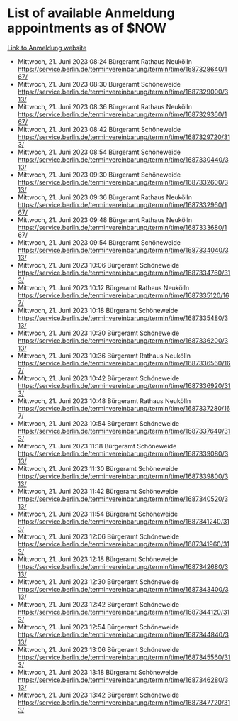 # List of available Anmeldung appointments as of $NOW
[Link to Anmeldung website](https://service.berlin.de/terminvereinbarung/termin/tag.php?termin=1&anliegen[]=120686&dienstleisterlist=122210,122217,327316,122219,327312,122227,327314,122231,327346,122243,327348,122254,122252,329742,122260,329745,122262,329748,122271,327278,122273,327274,122277,327276,330436,122280,327294,122282,327290,122284,327292,122291,327270,122285,327266,122286,327264,122296,327268,150230,329760,122297,327286,122294,327284,122312,329763,122314,329775,122304,327330,122311,327334,122309,327332,317869,122281,327352,122279,329772,122283,122276,327324,122274,327326,122267,329766,122246,327318,122251,327320,122257,327322,122208,327298,122226,327300&herkunft=http%3A%2F%2Fservice.berlin.de%2Fdienstleistung%2F120686%2F)
- Mittwoch, 21. Juni 2023 08:24 Bürgeramt Rathaus Neukölln https://service.berlin.de/terminvereinbarung/termin/time/1687328640/167/
- Mittwoch, 21. Juni 2023 08:30 Bürgeramt Schöneweide https://service.berlin.de/terminvereinbarung/termin/time/1687329000/313/
- Mittwoch, 21. Juni 2023 08:36 Bürgeramt Rathaus Neukölln https://service.berlin.de/terminvereinbarung/termin/time/1687329360/167/
- Mittwoch, 21. Juni 2023 08:42 Bürgeramt Schöneweide https://service.berlin.de/terminvereinbarung/termin/time/1687329720/313/
- Mittwoch, 21. Juni 2023 08:54 Bürgeramt Schöneweide https://service.berlin.de/terminvereinbarung/termin/time/1687330440/313/
- Mittwoch, 21. Juni 2023 09:30 Bürgeramt Schöneweide https://service.berlin.de/terminvereinbarung/termin/time/1687332600/313/
- Mittwoch, 21. Juni 2023 09:36 Bürgeramt Rathaus Neukölln https://service.berlin.de/terminvereinbarung/termin/time/1687332960/167/
- Mittwoch, 21. Juni 2023 09:48 Bürgeramt Rathaus Neukölln https://service.berlin.de/terminvereinbarung/termin/time/1687333680/167/
- Mittwoch, 21. Juni 2023 09:54 Bürgeramt Schöneweide https://service.berlin.de/terminvereinbarung/termin/time/1687334040/313/
- Mittwoch, 21. Juni 2023 10:06 Bürgeramt Schöneweide https://service.berlin.de/terminvereinbarung/termin/time/1687334760/313/
- Mittwoch, 21. Juni 2023 10:12 Bürgeramt Rathaus Neukölln https://service.berlin.de/terminvereinbarung/termin/time/1687335120/167/
- Mittwoch, 21. Juni 2023 10:18 Bürgeramt Schöneweide https://service.berlin.de/terminvereinbarung/termin/time/1687335480/313/
- Mittwoch, 21. Juni 2023 10:30 Bürgeramt Schöneweide https://service.berlin.de/terminvereinbarung/termin/time/1687336200/313/
- Mittwoch, 21. Juni 2023 10:36 Bürgeramt Rathaus Neukölln https://service.berlin.de/terminvereinbarung/termin/time/1687336560/167/
- Mittwoch, 21. Juni 2023 10:42 Bürgeramt Schöneweide https://service.berlin.de/terminvereinbarung/termin/time/1687336920/313/
- Mittwoch, 21. Juni 2023 10:48 Bürgeramt Rathaus Neukölln https://service.berlin.de/terminvereinbarung/termin/time/1687337280/167/
- Mittwoch, 21. Juni 2023 10:54 Bürgeramt Schöneweide https://service.berlin.de/terminvereinbarung/termin/time/1687337640/313/
- Mittwoch, 21. Juni 2023 11:18 Bürgeramt Schöneweide https://service.berlin.de/terminvereinbarung/termin/time/1687339080/313/
- Mittwoch, 21. Juni 2023 11:30 Bürgeramt Schöneweide https://service.berlin.de/terminvereinbarung/termin/time/1687339800/313/
- Mittwoch, 21. Juni 2023 11:42 Bürgeramt Schöneweide https://service.berlin.de/terminvereinbarung/termin/time/1687340520/313/
- Mittwoch, 21. Juni 2023 11:54 Bürgeramt Schöneweide https://service.berlin.de/terminvereinbarung/termin/time/1687341240/313/
- Mittwoch, 21. Juni 2023 12:06 Bürgeramt Schöneweide https://service.berlin.de/terminvereinbarung/termin/time/1687341960/313/
- Mittwoch, 21. Juni 2023 12:18 Bürgeramt Schöneweide https://service.berlin.de/terminvereinbarung/termin/time/1687342680/313/
- Mittwoch, 21. Juni 2023 12:30 Bürgeramt Schöneweide https://service.berlin.de/terminvereinbarung/termin/time/1687343400/313/
- Mittwoch, 21. Juni 2023 12:42 Bürgeramt Schöneweide https://service.berlin.de/terminvereinbarung/termin/time/1687344120/313/
- Mittwoch, 21. Juni 2023 12:54 Bürgeramt Schöneweide https://service.berlin.de/terminvereinbarung/termin/time/1687344840/313/
- Mittwoch, 21. Juni 2023 13:06 Bürgeramt Schöneweide https://service.berlin.de/terminvereinbarung/termin/time/1687345560/313/
- Mittwoch, 21. Juni 2023 13:18 Bürgeramt Schöneweide https://service.berlin.de/terminvereinbarung/termin/time/1687346280/313/
- Mittwoch, 21. Juni 2023 13:42 Bürgeramt Schöneweide https://service.berlin.de/terminvereinbarung/termin/time/1687347720/313/
